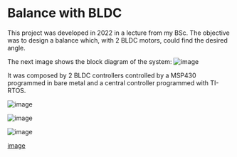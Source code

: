 # Balance with BLDC 
This project was developed in 2022 in a lecture from my BSc. The objective was to design a balance which, with 2 BLDC motors, could find the desired angle. 

The next image shows the block diagram of the system:
![image](https://github.com/user-attachments/assets/9ebaade4-612b-4dfe-baa9-0b50d49b84cc)

It was composed by 2 BLDC controllers controlled by a MSP430 programmed in bare metal and a central controller programmed with TI-RTOS. 


![image](https://github.com/user-attachments/assets/0e59a497-1595-4fd0-be35-c5ec9411361d)


![image](https://github.com/user-attachments/assets/751235b9-0593-4fd5-a551-075cee9f3c7f)


![image](https://github.com/user-attachments/assets/06aaa2a7-ce82-4ea9-b542-1953a68dc476)


[image](https://github.com/user-attachments/assets/d4cd81b0-a341-4ce9-88af-673c4594db42)

